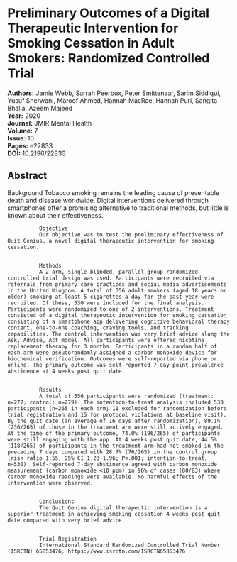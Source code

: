 # Preliminary Outcomes of a Digital Therapeutic Intervention for Smoking Cessation in Adult Smokers: Randomized Controlled Trial

**Authors:** Jamie Webb, Sarrah Peerbux, Peter Smittenaar, Sarim Siddiqui, Yusuf Sherwani, Maroof Ahmed, Hannah MacRae, Hannah Puri, Sangita Bhalla, Azeem Majeed  
**Year:** 2020  
**Journal:** JMIR Mental Health  
**Volume:** 7  
**Issue:** 10  
**Pages:** e22833  
**DOI:** 10.2196/22833  

## Abstract
Background
              Tobacco smoking remains the leading cause of preventable death and disease worldwide. Digital interventions delivered through smartphones offer a promising alternative to traditional methods, but little is known about their effectiveness.
            
            
              Objective
              Our objective was to test the preliminary effectiveness of Quit Genius, a novel digital therapeutic intervention for smoking cessation.
            
            
              Methods
              A 2-arm, single-blinded, parallel-group randomized controlled trial design was used. Participants were recruited via referrals from primary care practices and social media advertisements in the United Kingdom. A total of 556 adult smokers (aged 18 years or older) smoking at least 5 cigarettes a day for the past year were recruited. Of these, 530 were included for the final analysis. Participants were randomized to one of 2 interventions. Treatment consisted of a digital therapeutic intervention for smoking cessation consisting of a smartphone app delivering cognitive behavioral therapy content, one-to-one coaching, craving tools, and tracking capabilities. The control intervention was very brief advice along the Ask, Advise, Act model. All participants were offered nicotine replacement therapy for 3 months. Participants in a random half of each arm were pseudorandomly assigned a carbon monoxide device for biochemical verification. Outcomes were self-reported via phone or online. The primary outcome was self-reported 7-day point prevalence abstinence at 4 weeks post quit date.
            
            
              Results
              A total of 556 participants were randomized (treatment: n=277; control: n=279). The intention-to-treat analysis included 530 participants (n=265 in each arm; 11 excluded for randomization before trial registration and 15 for protocol violations at baseline visit). By the quit date (an average of 16 days after randomization), 89.1% (236/265) of those in the treatment arm were still actively engaged. At the time of the primary outcome, 74.0% (196/265) of participants were still engaging with the app. At 4 weeks post quit date, 44.5% (118/265) of participants in the treatment arm had not smoked in the preceding 7 days compared with 28.7% (76/265) in the control group (risk ratio 1.55, 95% CI 1.23-1.96; P<.001; intention-to-treat, n=530). Self-reported 7-day abstinence agreed with carbon monoxide measurement (carbon monoxide <10 ppm) in 96% of cases (80/83) where carbon monoxide readings were available. No harmful effects of the intervention were observed.
            
            
              Conclusions
              The Quit Genius digital therapeutic intervention is a superior treatment in achieving smoking cessation 4 weeks post quit date compared with very brief advice.
            
            
              Trial Registration
              International Standard Randomized Controlled Trial Number (ISRCTN) 65853476; https://www.isrctn.com/ISRCTN65853476

